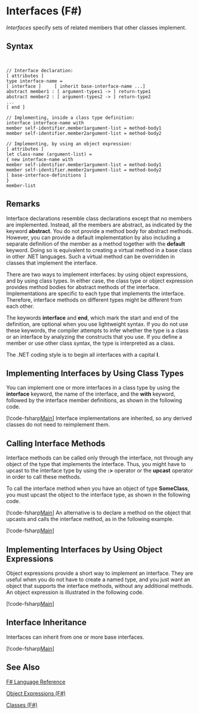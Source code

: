 # Interfaces (F#)

*Interfaces* specify sets of related members that other classes implement.


## Syntax


```


// Interface declaration:
[ attributes ]
type interface-name =
[ interface ]     [ inherit base-interface-name ...]
abstract member1 : [ argument-types1 -> ] return-type1
abstract member2 : [ argument-types2 -> ] return-type2
...
[ end ]

// Implementing, inside a class type definition:
interface interface-name with
member self-identifier.member1argument-list = method-body1
member self-identifier.member2argument-list = method-body2

// Implementing, by using an object expression:
[ attributes ]
let class-name (argument-list) =
{ new interface-name with
member self-identifier.member1argument-list = method-body1
member self-identifier.member2argument-list = method-body2
[ base-interface-definitions ]
}
member-list

```



## Remarks
Interface declarations resemble class declarations except that no members are implemented. Instead, all the members are abstract, as indicated by the keyword **abstract**. You do not provide a method body for abstract methods. However, you can provide a default implementation by also including a separate definition of the member as a method together with the **default** keyword. Doing so is equivalent to creating a virtual method in a base class in other .NET languages. Such a virtual method can be overridden in classes that implement the interface.

There are two ways to implement interfaces: by using object expressions, and by using class types. In either case, the class type or object expression provides method bodies for abstract methods of the interface. Implementations are specific to each type that implements the interface. Therefore, interface methods on different types might be different from each other.

The keywords **interface** and **end**, which mark the start and end of the definition, are optional when you use lightweight syntax. If you do not use these keywords, the compiler attempts to infer whether the type is a class or an interface by analyzing the constructs that you use. If you define a member or use other class syntax, the type is interpreted as a class.

The .NET coding style is to begin all interfaces with a capital **I**.


## Implementing Interfaces by Using Class Types
You can implement one or more interfaces in a class type by using the **interface** keyword, the name of the interface, and the **with** keyword, followed by the interface member definitions, as shown in the following code.

[!code-fsharp[Main](snippets/fslangref1/snippet2801.fs)]
    Interface implementations are inherited, so any derived classes do not need to reimplement them.


## Calling Interface Methods
Interface methods can be called only through the interface, not through any object of the type that implements the interface. Thus, you might have to upcast to the interface type by using the **:&gt;** operator or the **upcast** operator in order to call these methods.

To call the interface method when you have an object of type **SomeClass**, you must upcast the object to the interface type, as shown in the following code.

[!code-fsharp[Main](snippets/fslangref1/snippet2802.fs)]
    An alternative is to declare a method on the object that upcasts and calls the interface method, as in the following example.

[!code-fsharp[Main](snippets/fslangref1/snippet2803.fs)]
    
## Implementing Interfaces by Using Object Expressions
Object expressions provide a short way to implement an interface. They are useful when you do not have to create a named type, and you just want an object that supports the interface methods, without any additional methods. An object expression is illustrated in the following code.

[!code-fsharp[Main](snippets/fslangref1/snippet2804.fs)]
    
## Interface Inheritance
Interfaces can inherit from one or more base interfaces.

[!code-fsharp[Main](snippets/fslangref1/snippet2805.fs)]
    
## See Also
[F&#35; Language Reference](FSharp+Language+Reference.md)

[Object Expressions &#40;F&#35;&#41;](Object+Expressions+%28FSharp%29.md)

[Classes &#40;F&#35;&#41;](Classes+%28FSharp%29.md)

